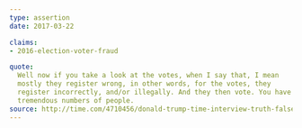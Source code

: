 ```yaml
---
type: assertion
date: 2017-03-22

claims:
- 2016-election-voter-fraud

quote:
  Well now if you take a look at the votes, when I say that, I mean
  mostly they register wrong, in other words, for the votes, they
  register incorrectly, and/or illegally. And they then vote. You have
  tremendous numbers of people.
source: http://time.com/4710456/donald-trump-time-interview-truth-falsehood/
---
```

